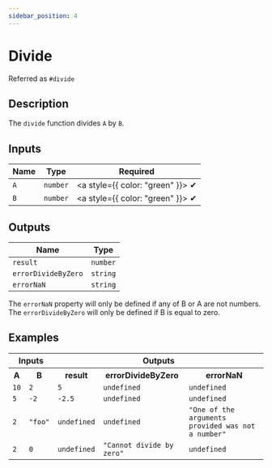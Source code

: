 ```yaml
---
sidebar_position: 4
---
```


# Divide
Referred as `#divide`

## Description
The `divide` function divides `A` by `B`.

## Inputs
| Name | Type | Required |
|------|------|:---------:|
| `A` | `number` | <a style={{ color: "green" }}> ✔ </a>
| `B` | `number` | <a style={{ color: "green" }}> ✔ </a>

## Outputs
| Name | Type |
|------|------|
| `result` | `number` |
| `errorDivideByZero` | `string` |
| `errorNaN` | `string` |

The `errorNaN` property will only be defined if any of B or A are not numbers.
The `errorDivideByZero` will only be defined if B is equal to zero.

## Examples
<table style={{ textAlign: "center" }}>
  <tr>
    <th colspan="2">Inputs</th>
    <th colspan="3">Outputs</th>
  </tr>
  <tr>
    <th>A</th>
    <th>B</th>
    <th>result</th>
    <th>errorDivideByZero</th>
    <th>errorNaN</th>
  </tr>
  <tr>
    <td><code>10</code></td>
    <td><code>2</code></td>
    <td><code>5</code></td>
    <td><code>undefined</code></td>
    <td><code>undefined</code></td>
  </tr>
  <tr>
    <td><code>5</code></td>
    <td><code>-2</code></td>
    <td><code>-2.5</code></td>
    <td><code>undefined</code></td>
    <td><code>undefined</code></td>
  </tr>
  <tr>
    <td><code>2</code></td>
    <td><code>"foo"</code></td>
    <td><code>undefined</code></td>
    <td><code>undefined</code></td>
    <td><code>"One of the arguments provided was not a number"</code></td>
  </tr>
  <tr>
    <td><code>2</code></td>
    <td><code>0</code></td>
    <td><code>undefined</code></td>
    <td><code>"Cannot divide by zero"</code></td>
    <td><code>undefined</code></td>
  </tr>
</table>
